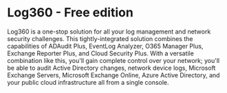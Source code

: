 # Log360 - Free edition

Log360 is a one-stop solution for all your log management and network security challenges.
This tightly-integrated solution combines the capabilities of ADAudit Plus, EventLog Analyzer, 
O365 Manager Plus, Exchange Reporter Plus, and Cloud Security Plus. With a versatile combination 
like this, you'll gain complete control over your network; you'll be able to audit Active Directory 
changes, network device logs, Microsoft Exchange Servers, Microsoft Exchange Online, Azure Active 
Directory, and your public cloud infrastructure all from a single console.